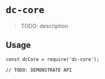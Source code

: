 # `dc-core`

> TODO: description

## Usage

```
const dcCore = require('dc-core');

// TODO: DEMONSTRATE API
```
